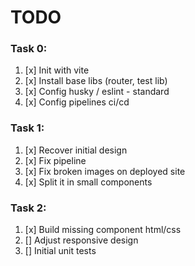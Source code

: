 # TODO

### Task 0:
1. [x] Init with vite
2. [x] Install base libs (router, test lib)
3. [x] Config husky / eslint - standard
4. [x] Config pipelines ci/cd

### Task 1:
1. [x] Recover initial design
2. [x] Fix pipeline
3. [x] Fix broken images on deployed site
4. [x] Split it in small components

### Task 2:
1. [x] Build missing component html/css
2. [] Adjust responsive design
3. [] Initial unit tests